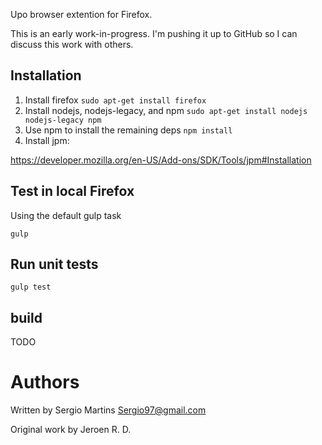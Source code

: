 Upo browser extention for Firefox.

This is an early work-in-progress. I'm pushing it up to GitHub so I can
discuss this work with others.


Installation
------------

1. Install firefox `sudo apt-get install firefox`
1. Install nodejs, nodejs-legacy, and npm `sudo apt-get install nodejs nodejs-legacy npm`
1. Use npm to install the remaining deps `npm install`
1. Install jpm:

https://developer.mozilla.org/en-US/Add-ons/SDK/Tools/jpm#Installation


Test in local Firefox
------------------------------

Using the default gulp task

```
gulp
```


Run unit tests
---------

```
gulp test
```


build
---------

TODO





Authors
=======

Written by Sergio Martins <Sergio97@gmail.com>

Original work by Jeroen R. D.


